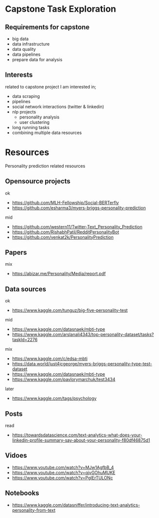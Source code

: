 # Capstone Task Exploration

## Requirements for capstone

- big data
- data infrastructure
- data quality
- data pipelines
- prepare data for analysis

## Interests

related to capstone project I am interested in;

- data scraping
- pipelines
- social network interactions (twitter & linkedin)
- nlp projects
    - personality analysis
    - user clustering
- long running tasks
- combining multiple data resources

# Resources

Personality prediction related resources

## Opensource projects

ok

- https://github.com/MLH-Fellowship/Social-BERTerfly
- https://github.com/esharma3/myers-briggs-personality-prediction

mid

- https://github.com/western11/Twitter-Text_Personality_Prediction
- https://github.com/RishabhPatil/RedditPersonalityBot
- https://github.com/venkat2k/PersonalityPrediction

## Papers

mix

- https://abizar.me/Personality/Media/report.pdf

## Data sources

ok

- https://www.kaggle.com/tunguz/big-five-personality-test

mid

- https://www.kaggle.com/datasnaek/mbti-type
- https://www.kaggle.com/arslanali4343/top-personality-dataset/tasks?taskId=2276

mix

- https://www.kaggle.com/c/edsa-mbti
- https://data.world/just4jcgeorge/myers-briggs-personality-type-test-dataset
- https://www.kaggle.com/datasnaek/mbti-type
- https://www.kaggle.com/pavlorymarchuk/test3434

later

- https://www.kaggle.com/tags/psychology

## Posts

read

- https://towardsdatascience.com/text-analytics-what-does-your-linkedin-profile-summary-say-about-your-personality-f80df46875d1

## Vidoes

- https://www.youtube.com/watch?v=MJw1AgfbB_4
- https://www.youtube.com/watch?v=qjvGOhuMUKE
- https://www.youtube.com/watch?v=PgIErTULONc

## Notebooks

- https://www.kaggle.com/datasniffer/introducing-text-analytics-personality-from-text

